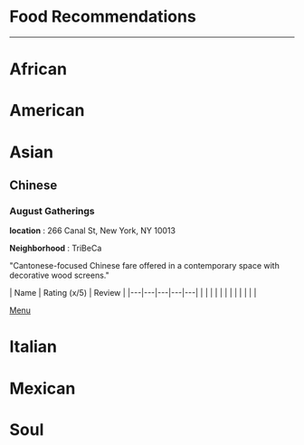 # Food Recommendations

---

<!-- table of contents -->

# African

# American

# Asian

## Chinese

### August Gatherings

**location** : 266 Canal St, New York, NY 10013

**Neighborhood** : TriBeCa

"Cantonese-focused Chinese fare offered in a contemporary space with decorative wood screens."


| Name  | Rating (x/5)   | Review    |
|---|---|---|---|---|
|   |   |    |
|   |   |    |
|   |   |     |


[Menu](https://www.augustgatheringsny.com/)

# Italian

# Mexican

# Soul